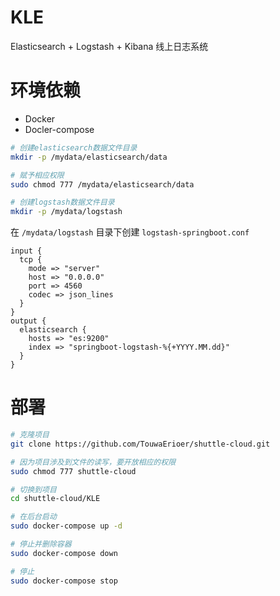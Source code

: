# KLE	

Elasticsearch + Logstash + Kibana 线上日志系统

# 环境依赖

* Docker
* Docler-compose

```bash
# 创建elasticsearch数据文件目录
mkdir -p /mydata/elasticsearch/data

# 赋予相应权限
sudo chmod 777 /mydata/elasticsearch/data

# 创建logstash数据文件目录
mkdir -p /mydata/logstash
```

在 `/mydata/logstash` 目录下创建 `logstash-springboot.conf` 

```nginx
input {
  tcp {
    mode => "server"
    host => "0.0.0.0"
    port => 4560
    codec => json_lines
  }
}
output {
  elasticsearch {
    hosts => "es:9200"
    index => "springboot-logstash-%{+YYYY.MM.dd}"
  }
}
```

# 部署

```sh
# 克隆项目
git clone https://github.com/TouwaErioer/shuttle-cloud.git

# 因为项目涉及到文件的读写，要开放相应的权限
sudo chmod 777 shuttle-cloud

# 切换到项目
cd shuttle-cloud/KLE

# 在后台启动
sudo docker-compose up -d

# 停止并删除容器
sudo docker-compose down

# 停止
sudo docker-compose stop
```
